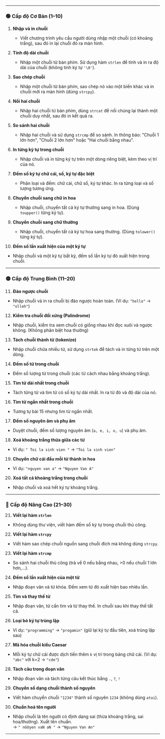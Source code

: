 
---

### 🟢 **Cấp độ Cơ Bản (1–10)**

1. **Nhập và in chuỗi**
    
    - Viết chương trình yêu cầu người dùng nhập một chuỗi (có khoảng trắng), sau đó in lại chuỗi đó ra màn hình.
        
2. **Tính độ dài chuỗi**
    
    - Nhập một chuỗi từ bàn phím. Sử dụng hàm `strlen` để tính và in ra độ dài của chuỗi (không tính ký tự `'\0'`).
        
3. **Sao chép chuỗi**
    
    - Nhập một chuỗi từ bàn phím, sao chép nó vào một biến khác và in chuỗi mới ra màn hình (dùng `strcpy`).
        
4. **Nối hai chuỗi**
    
    - Nhập hai chuỗi từ bàn phím, dùng `strcat` để nối chúng lại thành một chuỗi duy nhất, sau đó in kết quả ra.
        
5. **So sánh hai chuỗi**
    
    - Nhập hai chuỗi và sử dụng `strcmp` để so sánh. In thông báo: "Chuỗi 1 lớn hơn", "Chuỗi 2 lớn hơn" hoặc "Hai chuỗi bằng nhau".
        
6. **In từng ký tự trong chuỗi**
    
    - Nhập chuỗi và in từng ký tự trên một dòng riêng biệt, kèm theo vị trí của nó.
        
7. **Đếm số ký tự chữ cái, số, ký tự đặc biệt**
    
    - Phân loại và đếm: chữ cái, chữ số, ký tự khác. In ra từng loại và số lượng tương ứng.
        
8. **Chuyển chuỗi sang chữ in hoa**
    
    - Nhập chuỗi, chuyển tất cả ký tự thường sang in hoa. (Dùng `toupper()` từng ký tự).
        
9. **Chuyển chuỗi sang chữ thường**
    
    - Nhập chuỗi, chuyển tất cả ký tự hoa sang thường. (Dùng `tolower()` từng ký tự).
        
10. **Đếm số lần xuất hiện của một ký tự**
    

- Nhập chuỗi và một ký tự bất kỳ, đếm số lần ký tự đó xuất hiện trong chuỗi.
    

---

### 🟡 **Cấp độ Trung Bình (11–20)**

11. **Đảo ngược chuỗi**
    

- Nhập chuỗi và in ra chuỗi bị đảo ngược hoàn toàn. (Ví dụ: `"hello"` → `"olleh"`)
    

12. **Kiểm tra chuỗi đối xứng (Palindrome)**
    

- Nhập chuỗi, kiểm tra xem chuỗi có giống nhau khi đọc xuôi và ngược không. (Không phân biệt hoa thường)
    

13. **Tách chuỗi thành từ (tokenize)**
    

- Nhập chuỗi chứa nhiều từ, sử dụng `strtok` để tách và in từng từ trên một dòng.
    

14. **Đếm số từ trong chuỗi**
    

- Đếm số lượng từ trong chuỗi (các từ cách nhau bằng khoảng trắng).
    

15. **Tìm từ dài nhất trong chuỗi**
    

- Tách từng từ và tìm từ có số ký tự dài nhất. In ra từ đó và độ dài của nó.
    

16. **Tìm từ ngắn nhất trong chuỗi**
    

- Tương tự bài 15 nhưng tìm từ ngắn nhất.
    

17. **Đếm số nguyên âm và phụ âm**
    

- Duyệt chuỗi, đếm số lượng nguyên âm (`a, e, i, o, u`) và phụ âm.
    

18. **Xoá khoảng trắng thừa giữa các từ**
    

- Ví dụ: `" Toi la sinh vien "` → `"Toi la sinh vien"`
    

19. **Chuyển chữ cái đầu mỗi từ thành in hoa**
    

- Ví dụ: `"nguyen van a"` → `"Nguyen Van A"`
    

20. **Xoá tất cả khoảng trắng trong chuỗi**
    

- Nhập chuỗi và xoá hết ký tự khoảng trắng.
    

---

### 🔴 **Cấp độ Nâng Cao (21–30)**

21. **Viết lại hàm `strlen`**
    

- Không dùng thư viện, viết hàm đếm số ký tự trong chuỗi thủ công.
    

22. **Viết lại hàm `strcpy`**
    

- Viết hàm sao chép chuỗi nguồn sang chuỗi đích mà không dùng `strcpy`.
    

23. **Viết lại hàm `strcmp`**
    

- So sánh hai chuỗi thủ công (trả về 0 nếu bằng nhau, >0 nếu chuỗi 1 lớn hơn,...).
    

24. **Đếm số lần xuất hiện của một từ**
    

- Nhập đoạn văn và từ khóa. Đếm xem từ đó xuất hiện bao nhiêu lần.
    

25. **Tìm và thay thế từ**
    

- Nhập đoạn văn, từ cần tìm và từ thay thế. In chuỗi sau khi thay thế tất cả.
    

26. **Loại bỏ ký tự trùng lặp**
    

- Ví dụ: `"programming"` → `"progamin"` (giữ lại ký tự đầu tiên, xoá trùng lặp sau)
    

27. **Mã hóa chuỗi kiểu Caesar**
    

- Mỗi ký tự chữ cái được dịch tiến thêm `k` vị trí trong bảng chữ cái. (Ví dụ: `"abc"` với k=2 → `"cde"`)
    

28. **Tách câu trong đoạn văn**
    

- Nhập đoạn văn và tách từng câu kết thúc bằng `.`, `?`, `!`
    

29. **Chuyển số dạng chuỗi thành số nguyên**
    

- Viết hàm chuyển chuỗi `"1234"` thành số nguyên `1234` (không dùng `atoi`).
    

30. **Chuẩn hoá tên người**
    

- Nhập chuỗi là tên người có định dạng sai (thừa khoảng trắng, sai hoa/thường). Xuất tên chuẩn.  
    → `" nGUyen vaN aN "` → `"Nguyen Van An"`
    

---
